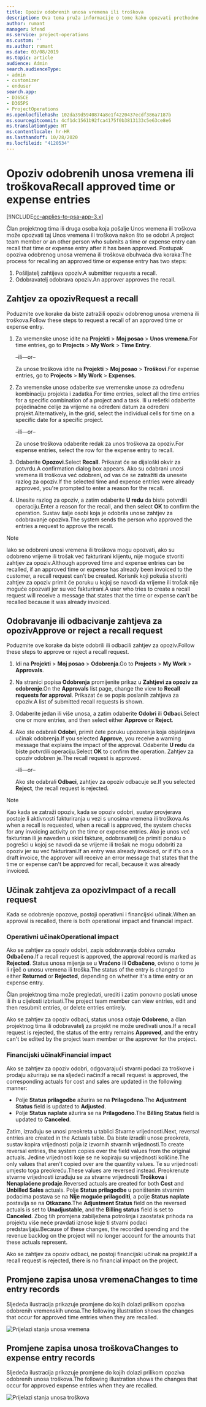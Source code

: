 ```yaml
---
title: Opoziv odobrenih unosa vremena ili troškova
description: Ova tema pruža informacije o tome kako opozvati prethodno odobreno vrijeme ili transakciju troškova.
author: rumant
manager: kfend
ms.service: project-operations
ms.custom: ''
ms.author: rumant
ms.date: 03/08/2019
ms.topic: article
audience: Admin
search.audienceType:
- admin
- customizer
- enduser
search.app:
- D365CE
- D365PS
- ProjectOperations
ms.openlocfilehash: 102da39d5940874a8e1f4220437ecdf386a7187b
ms.sourcegitcommit: 4cf1dc1561b92fca4175f0b3813133c5e63ce8e6
ms.translationtype: HT
ms.contentlocale: hr-HR
ms.lasthandoff: 10/28/2020
ms.locfileid: "4120534"
---
```

# <a name="recall-approved-time-or-expense-entries"></a><span data-ttu-id="8ca40-103">Opoziv odobrenih unosa vremena ili troškova</span><span class="sxs-lookup"><span data-stu-id="8ca40-103">Recall approved time or expense entries</span></span>

[!INCLUDE[cc-applies-to-psa-app-3.x](../includes/cc-applies-to-psa-app-3x.md)]

<span data-ttu-id="8ca40-104">Član projektnog tima ili druga osoba koja pošalje Unos vremena ili troškova može opozvati taj Unos vremena ili troškova nakon što se odobri.</span><span class="sxs-lookup"><span data-stu-id="8ca40-104">A project team member or an other person who submits a time or expense entry can recall that time or expense entry after it has been approved.</span></span> <span data-ttu-id="8ca40-105">Postupak opoziva odobrenog unosa vremena ili troškova obuhvaća dva koraka:</span><span class="sxs-lookup"><span data-stu-id="8ca40-105">The process for recalling an approved time or expense entry has two steps:</span></span>

1. <span data-ttu-id="8ca40-106">Pošiljatelj zahtijeva opoziv.</span><span class="sxs-lookup"><span data-stu-id="8ca40-106">A submitter requests a recall.</span></span>
2. <span data-ttu-id="8ca40-107">Odobravatelj odobrava opoziv.</span><span class="sxs-lookup"><span data-stu-id="8ca40-107">An approver approves the recall.</span></span>

## <a name="request-a-recall"></a><span data-ttu-id="8ca40-108">Zahtjev za opoziv</span><span class="sxs-lookup"><span data-stu-id="8ca40-108">Request a recall</span></span>

<span data-ttu-id="8ca40-109">Poduzmite ove korake da biste zatražili opoziv odobrenog unosa vremena ili troškova.</span><span class="sxs-lookup"><span data-stu-id="8ca40-109">Follow these steps to request a recall of an approved time or expense entry.</span></span>

1. <span data-ttu-id="8ca40-110">Za vremenske unose idite na **Projekti** \> **Moj posao** \> **Unos vremena**.</span><span class="sxs-lookup"><span data-stu-id="8ca40-110">For time entries, go to **Projects** \> **My Work** \> **Time Entry**.</span></span>

    <span data-ttu-id="8ca40-111">–ili–</span><span class="sxs-lookup"><span data-stu-id="8ca40-111">–or–</span></span>

    <span data-ttu-id="8ca40-112">Za unose troškova idite na **Projekti** \> **Moj posao** \> **Troškovi**.</span><span class="sxs-lookup"><span data-stu-id="8ca40-112">For expense entries, go to **Projects** \> **My Work** \> **Expenses**.</span></span>

2. <span data-ttu-id="8ca40-113">Za vremenske unose odaberite sve vremenske unose za određenu kombinaciju projekta i zadatka.</span><span class="sxs-lookup"><span data-stu-id="8ca40-113">For time entries, select all the time entries for a specific combination of a project and a task.</span></span> <span data-ttu-id="8ca40-114">Ili u rešetki odaberite pojedinačne ćelije za vrijeme na određeni datum za određeni projekt.</span><span class="sxs-lookup"><span data-stu-id="8ca40-114">Alternatively, in the grid, select the individual cells for time on a specific date for a specific project.</span></span>

    <span data-ttu-id="8ca40-115">–ili–</span><span class="sxs-lookup"><span data-stu-id="8ca40-115">–or–</span></span>

    <span data-ttu-id="8ca40-116">Za unose troškova odaberite redak za unos troškova za opoziv.</span><span class="sxs-lookup"><span data-stu-id="8ca40-116">For expense entries, select the row for the expense entry to recall.</span></span>

3. <span data-ttu-id="8ca40-117">Odaberite **Opozovi**.</span><span class="sxs-lookup"><span data-stu-id="8ca40-117">Select **Recall**.</span></span> <span data-ttu-id="8ca40-118">Prikazat će se dijaloški okvir za potvrdu.</span><span class="sxs-lookup"><span data-stu-id="8ca40-118">A confirmation dialog box appears.</span></span> <span data-ttu-id="8ca40-119">Ako su odabrani unosi vremena ili troškova već odobreni, od vas će se zatražiti da unesete razlog za opoziv.</span><span class="sxs-lookup"><span data-stu-id="8ca40-119">If the selected time and expense entries were already approved, you're prompted to enter a reason for the recall.</span></span>
4. <span data-ttu-id="8ca40-120">Unesite razlog za opoziv, a zatim odaberite **U redu** da biste potvrdili operaciju.</span><span class="sxs-lookup"><span data-stu-id="8ca40-120">Enter a reason for the recall, and then select **OK** to confirm the operation.</span></span> <span data-ttu-id="8ca40-121">Sustav šalje osobi koja je odobrila unose zahtjev za odobravanje opoziva.</span><span class="sxs-lookup"><span data-stu-id="8ca40-121">The system sends the person who approved the entries a request to approve the recall.</span></span>

> [!NOTE]
> <span data-ttu-id="8ca40-122">Iako se odobreni unosi vremena ili troškova mogu opozvati, ako su odobreno vrijeme ili trošak već fakturirani klijentu, nije moguće stvoriti zahtjev za opoziv.</span><span class="sxs-lookup"><span data-stu-id="8ca40-122">Although approved time and expense entries can be recalled, if an approved time or expense has already been invoiced to the customer, a recall request can't be created.</span></span> <span data-ttu-id="8ca40-123">Korisnik koji pokuša stvoriti zahtjev za opoziv primit će poruku u kojoj se navodi da vrijeme ili trošak nije moguće opozvati jer su već fakturirani.</span><span class="sxs-lookup"><span data-stu-id="8ca40-123">A user who tries to create a recall request will receive a message that states that the time or expense can't be recalled because it was already invoiced.</span></span>

## <a name="approve-or-reject-a-recall-request"></a><span data-ttu-id="8ca40-124">Odobravanje ili odbacivanje zahtjeva za opoziv</span><span class="sxs-lookup"><span data-stu-id="8ca40-124">Approve or reject a recall request</span></span>

<span data-ttu-id="8ca40-125">Poduzmite ove korake da biste odobrili ili odbacili zahtjev za opoziv.</span><span class="sxs-lookup"><span data-stu-id="8ca40-125">Follow these steps to approve or reject a recall request.</span></span>

1. <span data-ttu-id="8ca40-126">Idi na **Projekti** \> **Moj posao** \> **Odobrenja**.</span><span class="sxs-lookup"><span data-stu-id="8ca40-126">Go to **Projects** \> **My Work** \> **Approvals**.</span></span>
2. <span data-ttu-id="8ca40-127">Na stranici popisa **Odobrenja** promijenite prikaz u **Zahtjevi za opoziv za odobrenje**.</span><span class="sxs-lookup"><span data-stu-id="8ca40-127">On the **Approvals** list page, change the view to **Recall requests for approval**.</span></span> <span data-ttu-id="8ca40-128">Prikazat će se popis poslanih zahtjeva za opoziv.</span><span class="sxs-lookup"><span data-stu-id="8ca40-128">A list of submitted recall requests is shown.</span></span>
3. <span data-ttu-id="8ca40-129">Odaberite jedan ili više unosa, a zatim odaberite **Odobri** ili **Odbaci**.</span><span class="sxs-lookup"><span data-stu-id="8ca40-129">Select one or more entries, and then select either **Approve** or **Reject**.</span></span>
4. <span data-ttu-id="8ca40-130">Ako ste odabrali **Odobri**, primit ćete poruku upozorenja koja objašnjava učinak odobrenja.</span><span class="sxs-lookup"><span data-stu-id="8ca40-130">If you selected **Approve**, you receive a warning message that explains the impact of the approval.</span></span> <span data-ttu-id="8ca40-131">Odaberite **U redu** da biste potvrdili operaciju.</span><span class="sxs-lookup"><span data-stu-id="8ca40-131">Select **OK** to confirm the operation.</span></span> <span data-ttu-id="8ca40-132">Zahtjev za opoziv odobren je.</span><span class="sxs-lookup"><span data-stu-id="8ca40-132">The recall request is approved.</span></span>

    <span data-ttu-id="8ca40-133">–ili–</span><span class="sxs-lookup"><span data-stu-id="8ca40-133">–or–</span></span>

    <span data-ttu-id="8ca40-134">Ako ste odabrali **Odbaci**, zahtjev za opoziv odbacuje se.</span><span class="sxs-lookup"><span data-stu-id="8ca40-134">If you selected **Reject**, the recall request is rejected.</span></span>

> [!NOTE]
> <span data-ttu-id="8ca40-135">Kao kada se zatraži opoziv, kada se opoziv odobri, sustav provjerava postoje li aktivnosti fakturiranja u vezi s unosima vremena ili troškova.</span><span class="sxs-lookup"><span data-stu-id="8ca40-135">As when a recall is requested, when a recall is approved, the system checks for any invoicing activity on the time or expense entries.</span></span> <span data-ttu-id="8ca40-136">Ako je unos već fakturiran ili je naveden u skici fakture, odobravatelj će primiti poruku o pogrešci u kojoj se navodi da se vrijeme ili trošak ne mogu odobriti za opoziv jer su već fakturirani.</span><span class="sxs-lookup"><span data-stu-id="8ca40-136">If an entry was already invoiced, or if it's on a draft invoice, the approver will receive an error message that states that the time or expense can't be approved for recall, because it was already invoiced.</span></span>

## <a name="impact-of-a-recall-request"></a><span data-ttu-id="8ca40-137">Učinak zahtjeva za opoziv</span><span class="sxs-lookup"><span data-stu-id="8ca40-137">Impact of a recall request</span></span>

<span data-ttu-id="8ca40-138">Kada se odobrenje opozove, postoji operativni i financijski učinak.</span><span class="sxs-lookup"><span data-stu-id="8ca40-138">When an approval is recalled, there is both operational impact and financial impact.</span></span>

### <a name="operational-impact"></a><span data-ttu-id="8ca40-139">Operativni učinak</span><span class="sxs-lookup"><span data-stu-id="8ca40-139">Operational impact</span></span>

<span data-ttu-id="8ca40-140">Ako se zahtjev za opoziv odobri, zapis odobravanja dobiva oznaku **Odbačeno**.</span><span class="sxs-lookup"><span data-stu-id="8ca40-140">If a recall request is approved, the approval record is marked as **Rejected**.</span></span> <span data-ttu-id="8ca40-141">Status unosa mijenja se u **Vraćeno** ili **Odbačeno**, ovisno o tome je li riječ o unosu vremena ili troška.</span><span class="sxs-lookup"><span data-stu-id="8ca40-141">The status of the entry is changed to either **Returned** or **Rejected**, depending on whether it's a time entry or an expense entry.</span></span>

<span data-ttu-id="8ca40-142">Član projektnog tima može pregledati, urediti i zatim ponovno poslati unose ili ih u cijelosti izbrisati.</span><span class="sxs-lookup"><span data-stu-id="8ca40-142">The project team member can view entries, edit and then resubmit entries, or delete entries entirely.</span></span>

<span data-ttu-id="8ca40-143">Ako se zahtjev za opoziv odbaci, status unosa ostaje **Odobreno**, a član projektnog tima ili odobravatelj za projekt ne može uređivati unos.</span><span class="sxs-lookup"><span data-stu-id="8ca40-143">If a recall request is rejected, the status of the entry remains **Approved**, and the entry can't be edited by the project team member or the approver for the project.</span></span>

### <a name="financial-impact"></a><span data-ttu-id="8ca40-144">Financijski učinak</span><span class="sxs-lookup"><span data-stu-id="8ca40-144">Financial impact</span></span>

<span data-ttu-id="8ca40-145">Ako se zahtjev za opoziv odobri, odgovarajući stvarni podaci za troškove i prodaju ažuriraju se na sljedeći način:</span><span class="sxs-lookup"><span data-stu-id="8ca40-145">If a recall request is approved, the corresponding actuals for cost and sales are updated in the following manner:</span></span>

- <span data-ttu-id="8ca40-146">Polje **Status prilagodbe** ažurira se na **Prilagođeno**.</span><span class="sxs-lookup"><span data-stu-id="8ca40-146">The **Adjustment Status** field is updated to **Adjusted**.</span></span>
- <span data-ttu-id="8ca40-147">Polje **Status naplate** ažurira se na **Prilagođeno**.</span><span class="sxs-lookup"><span data-stu-id="8ca40-147">The **Billing Status** field is updated to **Canceled**.</span></span>

<span data-ttu-id="8ca40-148">Zatim, izrađuju se unosi preokreta u tablici Stvarne vrijednosti.</span><span class="sxs-lookup"><span data-stu-id="8ca40-148">Next, reversal entries are created in the Actuals table.</span></span> <span data-ttu-id="8ca40-149">Da biste izradili unose preokreta, sustav kopira vrijednosti polja iz izvornih stvarnih vrijednosti.</span><span class="sxs-lookup"><span data-stu-id="8ca40-149">To create reversal entries, the system copies over the field values from the original actuals.</span></span> <span data-ttu-id="8ca40-150">Jedine vrijednosti koje se ne kopiraju su vrijednosti količine.</span><span class="sxs-lookup"><span data-stu-id="8ca40-150">The only values that aren't copied over are the quantity values.</span></span> <span data-ttu-id="8ca40-151">Te su vrijednosti umjesto toga preokreću.</span><span class="sxs-lookup"><span data-stu-id="8ca40-151">These values are reversed instead.</span></span> <span data-ttu-id="8ca40-152">Preokrenute stvarne vrijednosti izrađuju se za stvarne vrijednosti **Troškova** i **Nenaplaćene prodaje**.</span><span class="sxs-lookup"><span data-stu-id="8ca40-152">Reversed actuals are created for both **Cost** and **Unbilled Sales** actuals.</span></span> <span data-ttu-id="8ca40-153">Polje **Status prilagodbe** u poništenim stvarnim podacima postava se na **Nije moguće prilagoditi**, a polje **Status naplate** postavlja se na **Otkazano**.</span><span class="sxs-lookup"><span data-stu-id="8ca40-153">The **Adjustment Status** field on the reversed actuals is set to **Unadjustable**, and the **Billing status** field is set to **Canceled**.</span></span> <span data-ttu-id="8ca40-154">Zbog tih promjena zabilježena potrošnja i zaostatak prihoda na projektu više neće pravdati iznose koje ti stvarni podaci predstavljaju.</span><span class="sxs-lookup"><span data-stu-id="8ca40-154">Because of these changes, the recorded spending and the revenue backlog on the project will no longer account for the amounts that these actuals represent.</span></span>

<span data-ttu-id="8ca40-155">Ako se zahtjev za opoziv odbaci, ne postoji financijski učinak na projekt.</span><span class="sxs-lookup"><span data-stu-id="8ca40-155">If a recall request is rejected, there is no financial impact on the project.</span></span>

## <a name="changes-to-time-entry-records"></a><span data-ttu-id="8ca40-156">Promjene zapisa unosa vremena</span><span class="sxs-lookup"><span data-stu-id="8ca40-156">Changes to time entry records</span></span>

<span data-ttu-id="8ca40-157">Sljedeća ilustracija prikazuje promjene do kojih dolazi prilikom opoziva odobrenih vremenskih unosa.</span><span class="sxs-lookup"><span data-stu-id="8ca40-157">The following illustration shows the changes that occur for approved time entries when they are recalled.</span></span>

![Prijelazi stanja unosa vremena](media/TimeEntryStateTransitions.png)

## <a name="changes-to-expense-entry-records"></a><span data-ttu-id="8ca40-159">Promjene zapisa unosa troškova</span><span class="sxs-lookup"><span data-stu-id="8ca40-159">Changes to expense entry records</span></span>

<span data-ttu-id="8ca40-160">Sljedeća ilustracija prikazuje promjene do kojih dolazi prilikom opoziva odobrenih unosa troškova.</span><span class="sxs-lookup"><span data-stu-id="8ca40-160">The following illustration shows the changes that occur for approved expense entries when they are recalled.</span></span>

![Prijelazi stanja unosa troškova](media/ExpenseEntryStateTransitions.png)
